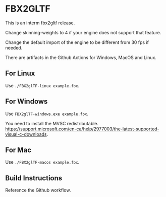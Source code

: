 # FBX2GLTF

This is an interm fbx2gltf release.

Change skinning-weights to 4 if your engine does not support that feature.

Change the default import of the engine to be different from 30 fps if needed.

There are artifacts in the Github Actions for Windows, MacOS and Linux.

## For Linux

Use `./FBX2glTF-linux example.fbx`.

## For Windows

Use `FBX2glTF-windows.exe example.fbx`.

You need to install the MVSC redistributable. https://support.microsoft.com/en-ca/help/2977003/the-latest-supported-visual-c-downloads.

## For Mac

Use `./FBX2glTF-macos example.fbx`.

## Build Instructions

Reference the Github workflow.
